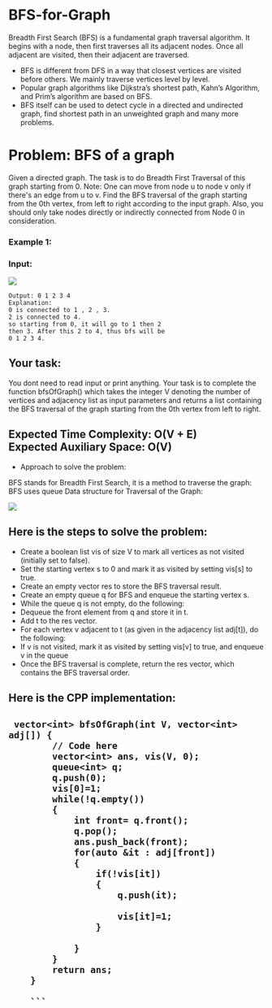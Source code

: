 # BFS-for-Graph
<p>
  Breadth First Search (BFS)  is a fundamental  graph traversal algorithm. It begins with a node, then first traverses all its adjacent nodes. Once all adjacent are visited, then their adjacent are traversed. 
<p/>
    
- BFS is different from DFS in a way that closest vertices are visited before others. We mainly traverse vertices level by level. 
- Popular graph algorithms like Dijkstra’s shortest path, Kahn’s Algorithm, and Prim’s algorithm are based on BFS.  
- BFS itself can be used to detect cycle in a directed and undirected graph, find shortest path in an unweighted graph and many more problems.


# Problem: BFS of a graph
<div>
  <div>
    Given a directed graph. The task is to do Breadth First Traversal of this graph starting from 0.
Note: One can move from node u to node v only if there's an edge from u to v. Find the BFS traversal of the graph starting from the 0th vertex, from left to right according to the input graph. Also, you should only take nodes directly or indirectly connected from Node 0 in consideration.
  </div>
  <h3>Example 1:</h3>
  
<div>
  <h3>Input:</h3>
  <img src="https://media.geeksforgeeks.org/img-practice/PROD/addEditProblem/700217/Web/Other/e0eb5630-5d6c-493a-9b1e-d16d40f10b01_1685086421.png">
</div>

```
Output: 0 1 2 3 4
Explanation: 
0 is connected to 1 , 2 , 3.
2 is connected to 4.
so starting from 0, it will go to 1 then 2
then 3. After this 2 to 4, thus bfs will be
0 1 2 3 4. 
```
   
</div>
<div>
  <h2>Your task:</h2>
  <p>
    You dont need to read input or print anything. Your task is to complete the function bfsOfGraph() which takes the integer V denoting the number of vertices and adjacency list as input parameters and returns  a     list containing the BFS traversal of the graph starting from the 0th vertex from left to right.
  </p>

  <h2>
    <b>
    Expected Time Complexity: O(V + E)
    <br>
Expected Auxiliary Space: O(V)
  </b>
  </h2>


- Approach to solve the problem:

<p>
  BFS stands for Breadth  First Search, it is a method to traverse the graph: BFS uses queue Data structure for Traversal of the Graph: 
</p>    
<img src="https://media.geeksforgeeks.org/comments/49b034cd-71c9-4f1f-b4ae-c93f0426771e_1690816471.png">


</div>

## Here is the steps to solve the problem:

- Create a boolean list vis of size V to mark all vertices as not visited (initially set to false).
- Set the starting vertex s to 0 and mark it as visited by setting vis[s] to true.
- Create an empty vector res to store the BFS traversal result.
- Create an empty queue q for BFS and enqueue the starting vertex s.
- While the queue q is not empty, do the following:
- Dequeue the front element from q and store it in t.
- Add t to the res vector.
- For each vertex v adjacent to t (as given in the adjacency list adj[t]), do the following:
- If v is not visited, mark it as visited by setting vis[v] to true, and enqueue v in the queue 
- Once the BFS traversal is complete, return the res vector, which contains the BFS traversal order.
 <h2>Here is the CPP implementation:<h2/>
 
   
```
 vector<int> bfsOfGraph(int V, vector<int> adj[]) {
        // Code here
        vector<int> ans, vis(V, 0);
        queue<int> q;
        q.push(0);
        vis[0]=1;
        while(!q.empty())
        {
            int front= q.front();
            q.pop();
            ans.push_back(front);
            for(auto &it : adj[front])
            {
                if(!vis[it])
                {
                    q.push(it);
                   
                    vis[it]=1;
                }
                 
            }
        }
        return ans;
    }

    ```
